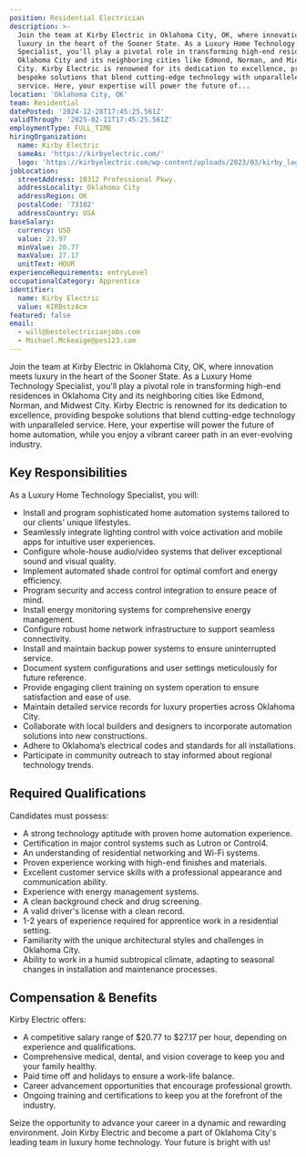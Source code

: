 ```yaml
---
position: Residential Electrician
description: >-
  Join the team at Kirby Electric in Oklahoma City, OK, where innovation meets
  luxury in the heart of the Sooner State. As a Luxury Home Technology
  Specialist, you'll play a pivotal role in transforming high-end residences in
  Oklahoma City and its neighboring cities like Edmond, Norman, and Midwest
  City. Kirby Electric is renowned for its dedication to excellence, providing
  bespoke solutions that blend cutting-edge technology with unparalleled
  service. Here, your expertise will power the future of...
location: 'Oklahoma City, OK'
team: Residential
datePosted: '2024-12-28T17:45:25.561Z'
validThrough: '2025-02-11T17:45:25.561Z'
employmentType: FULL_TIME
hiringOrganization:
  name: Kirby Electric
  sameAs: 'https://kirbyelectric.com/'
  logo: 'https://kirbyelectric.com/wp-content/uploads/2023/03/kirby_logo.png'
jobLocation:
  streetAddress: 10312 Professional Pkwy.
  addressLocality: Oklahoma City
  addressRegion: OK
  postalCode: '73102'
  addressCountry: USA
baseSalary:
  currency: USD
  value: 23.97
  minValue: 20.77
  maxValue: 27.17
  unitText: HOUR
experienceRequirements: entryLevel
occupationalCategory: Apprentice
identifier:
  name: Kirby Electric
  value: KIRBstz4cm
featured: false
email:
  - will@bestelectricianjobs.com
  - Michael.Mckeaige@pes123.com
---
```




Join the team at Kirby Electric in Oklahoma City, OK, where innovation meets luxury in the heart of the Sooner State. As a Luxury Home Technology Specialist, you'll play a pivotal role in transforming high-end residences in Oklahoma City and its neighboring cities like Edmond, Norman, and Midwest City. Kirby Electric is renowned for its dedication to excellence, providing bespoke solutions that blend cutting-edge technology with unparalleled service. Here, your expertise will power the future of home automation, while you enjoy a vibrant career path in an ever-evolving industry.

## Key Responsibilities
As a Luxury Home Technology Specialist, you will:
- Install and program sophisticated home automation systems tailored to our clients' unique lifestyles.
- Seamlessly integrate lighting control with voice activation and mobile apps for intuitive user experiences.
- Configure whole-house audio/video systems that deliver exceptional sound and visual quality.
- Implement automated shade control for optimal comfort and energy efficiency.
- Program security and access control integration to ensure peace of mind.
- Install energy monitoring systems for comprehensive energy management.
- Configure robust home network infrastructure to support seamless connectivity.
- Install and maintain backup power systems to ensure uninterrupted service.
- Document system configurations and user settings meticulously for future reference.
- Provide engaging client training on system operation to ensure satisfaction and ease of use.
- Maintain detailed service records for luxury properties across Oklahoma City.
- Collaborate with local builders and designers to incorporate automation solutions into new constructions.
- Adhere to Oklahoma’s electrical codes and standards for all installations.
- Participate in community outreach to stay informed about regional technology trends.

## Required Qualifications
Candidates must possess:
- A strong technology aptitude with proven home automation experience.
- Certification in major control systems such as Lutron or Control4.
- An understanding of residential networking and Wi-Fi systems.
- Proven experience working with high-end finishes and materials.
- Excellent customer service skills with a professional appearance and communication ability.
- Experience with energy management systems.
- A clean background check and drug screening.
- A valid driver's license with a clean record.
- 1-2 years of experience required for apprentice work in a residential setting.
- Familiarity with the unique architectural styles and challenges in Oklahoma City.
- Ability to work in a humid subtropical climate, adapting to seasonal changes in installation and maintenance processes.

## Compensation & Benefits
Kirby Electric offers:
- A competitive salary range of $20.77 to $27.17 per hour, depending on experience and qualifications.
- Comprehensive medical, dental, and vision coverage to keep you and your family healthy.
- Paid time off and holidays to ensure a work-life balance.
- Career advancement opportunities that encourage professional growth.
- Ongoing training and certifications to keep you at the forefront of the industry.

Seize the opportunity to advance your career in a dynamic and rewarding environment. Join Kirby Electric and become a part of Oklahoma City's leading team in luxury home technology. Your future is bright with us!
